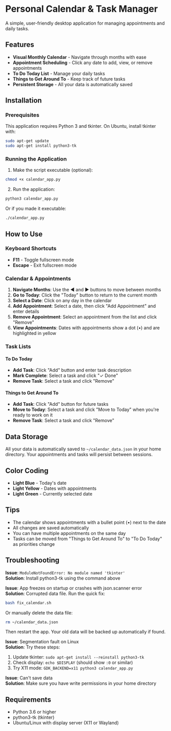 # Personal Calendar & Task Manager

A simple, user-friendly desktop application for managing appointments and daily tasks.

## Features

- **Visual Monthly Calendar** - Navigate through months with ease
- **Appointment Scheduling** - Click any date to add, view, or remove appointments
- **To Do Today List** - Manage your daily tasks
- **Things to Get Around To** - Keep track of future tasks
- **Persistent Storage** - All your data is automatically saved

## Installation

### Prerequisites

This application requires Python 3 and tkinter. On Ubuntu, install tkinter with:

```bash
sudo apt-get update
sudo apt-get install python3-tk
```

### Running the Application

1. Make the script executable (optional):
```bash
chmod +x calendar_app.py
```

2. Run the application:
```bash
python3 calendar_app.py
```

Or if you made it executable:
```bash
./calendar_app.py
```

## How to Use

### Keyboard Shortcuts

- **F11** - Toggle fullscreen mode
- **Escape** - Exit fullscreen mode

### Calendar & Appointments

1. **Navigate Months**: Use the ◀ and ▶ buttons to move between months
2. **Go to Today**: Click the "Today" button to return to the current month
3. **Select a Date**: Click on any day in the calendar
4. **Add Appointment**: Select a date, then click "Add Appointment" and enter details
5. **Remove Appointment**: Select an appointment from the list and click "Remove"
6. **View Appointments**: Dates with appointments show a dot (•) and are highlighted in yellow

### Task Lists

#### To Do Today
- **Add Task**: Click "Add" button and enter task description
- **Mark Complete**: Select a task and click "✓ Done"
- **Remove Task**: Select a task and click "Remove"

#### Things to Get Around To
- **Add Task**: Click "Add" button for future tasks
- **Move to Today**: Select a task and click "Move to Today" when you're ready to work on it
- **Remove Task**: Select a task and click "Remove"

## Data Storage

All your data is automatically saved to `~/calendar_data.json` in your home directory. Your appointments and tasks will persist between sessions.

## Color Coding

- **Light Blue** - Today's date
- **Light Yellow** - Dates with appointments
- **Light Green** - Currently selected date

## Tips

- The calendar shows appointments with a bullet point (•) next to the date
- All changes are saved automatically
- You can have multiple appointments on the same day
- Tasks can be moved from "Things to Get Around To" to "To Do Today" as priorities change

## Troubleshooting

**Issue**: `ModuleNotFoundError: No module named 'tkinter'`  
**Solution**: Install python3-tk using the command above

**Issue**: App freezes on startup or crashes with json.scanner error  
**Solution**: Corrupted data file. Run the quick fix:
```bash
bash fix_calendar.sh
```
Or manually delete the data file:
```bash
rm ~/calendar_data.json
```
Then restart the app. Your old data will be backed up automatically if found.

**Issue**: Segmentation fault on Linux  
**Solution**: Try these steps:
1. Update tkinter: `sudo apt-get install --reinstall python3-tk`
2. Check display: `echo $DISPLAY` (should show `:0` or similar)
3. Try X11 mode: `GDK_BACKEND=x11 python3 calendar_app.py`

**Issue**: Can't save data  
**Solution**: Make sure you have write permissions in your home directory

## Requirements

- Python 3.6 or higher
- python3-tk (tkinter)
- Ubuntu/Linux with display server (X11 or Wayland)
